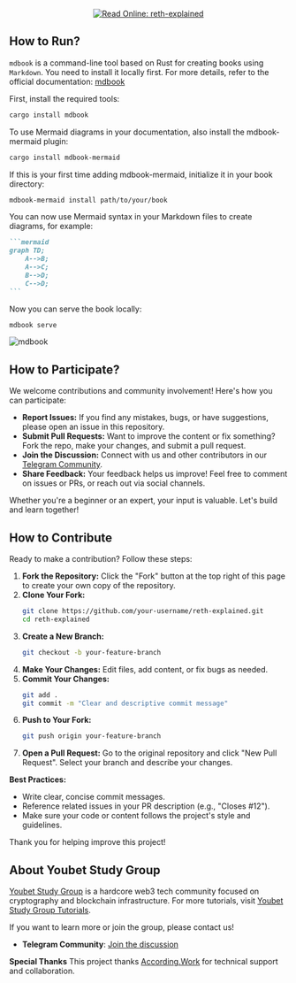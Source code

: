 <div align="center">

[![Read Online: reth-explained](https://img.shields.io/badge/Read%20Online-reth--explained-blue?style=for-the-badge&logo=readthedocs)](https://reth-explained.netlify.app/)

</div>

## How to Run?

`mdbook` is a command-line tool based on Rust for creating books using `Markdown`. You need to install it locally first. For more details, refer to the official documentation: [mdbook](https://rust-lang.github.io/mdBook/)

First, install the required tools:

```bash
cargo install mdbook
```

To use Mermaid diagrams in your documentation, also install the mdbook-mermaid plugin:

```bash
cargo install mdbook-mermaid
```

If this is your first time adding mdbook-mermaid, initialize it in your book directory:

```bash
mdbook-mermaid install path/to/your/book
```

You can now use Mermaid syntax in your Markdown files to create diagrams, for example:

````markdown
```mermaid
graph TD;
    A-->B;
    A-->C;
    B-->D;
    C-->D;
```
````

Now you can serve the book locally:

```bash
mdbook serve
```

![mdbook](https://3bcaf57.webp.li/myblog/mdbook1.png)

## How to Participate?

We welcome contributions and community involvement! Here's how you can participate:

- **Report Issues:** If you find any mistakes, bugs, or have suggestions, please open an issue in this repository.
- **Submit Pull Requests:** Want to improve the content or fix something? Fork the repo, make your changes, and submit a pull request.
- **Join the Discussion:** Connect with us and other contributors in our [Telegram Community](https://t.me/+_a-io1KqMIc5ZjQ9).
- **Share Feedback:** Your feedback helps us improve! Feel free to comment on issues or PRs, or reach out via social channels.

Whether you're a beginner or an expert, your input is valuable. Let's build and learn together!

## How to Contribute

Ready to make a contribution? Follow these steps:

1. **Fork the Repository:** Click the "Fork" button at the top right of this page to create your own copy of the repository.
2. **Clone Your Fork:**
   ```bash
   git clone https://github.com/your-username/reth-explained.git
   cd reth-explained
   ```
3. **Create a New Branch:**
   ```bash
   git checkout -b your-feature-branch
   ```
4. **Make Your Changes:** Edit files, add content, or fix bugs as needed.
5. **Commit Your Changes:**
   ```bash
   git add .
   git commit -m "Clear and descriptive commit message"
   ```
6. **Push to Your Fork:**
   ```bash
   git push origin your-feature-branch
   ```
7. **Open a Pull Request:** Go to the original repository and click "New Pull Request". Select your branch and describe your changes.

**Best Practices:**
- Write clear, concise commit messages.
- Reference related issues in your PR description (e.g., "Closes #12").
- Make sure your code or content follows the project's style and guidelines.

Thank you for helping improve this project!

## About Youbet Study Group

[Youbet Study Group](https://x.com/youbetdao) is a hardcore web3 tech community focused on cryptography and blockchain infrastructure. For more tutorials, visit [Youbet Study Group Tutorials](https://according.work/tutorials).

If you want to learn more or join the group, please contact us!

- **Telegram Community**: [Join the discussion](https://t.me/+_a-io1KqMIc5ZjQ9)

**Special Thanks**
This project thanks [According.Work](https://according.work/) for technical support and collaboration.
